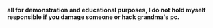 **all for demonstration and educational purposes, I do not hold myself responsible if you damage someone or hack grandma's pc.**
